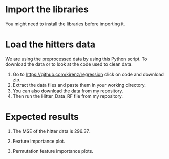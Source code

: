 # Import the libraries
You might need to install the libraries before importing it.
# Load the hitters data
We are using the preprocessed data by using this Python script. 
To download the data or to look at the code used to clean data.
1. Go to  https://github.com/kirenz/regression click on code and download zip.
2. Extract the data files and paste them in your working directory.
3. You can also download the data from my repository.
4. Then run the Hitter_Data_RF file from my repository.
# Expected results
1. The MSE of the hitter data is 296.37.

2. Feature Importance plot.

3. Permutation feature importance plots.

